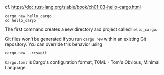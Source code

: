 cf. https://doc.rust-lang.org/stable/book/ch01-03-hello-cargo.html

```
cargo new hello_cargo
cd hello_cargo
```
The first command creates a new directory and project called `hello_cargo`.

Git files won't be generated if you run `cargo new` within an existing Git repository. You can override this behavior using 
```
cargo new --vcs=git
```

`Cargo.toml` is Cargo's configuration format, TOML - Tom's Obvious, Minimal Language.
